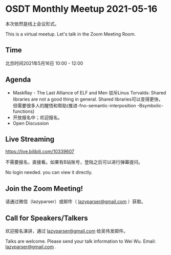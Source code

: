 # OSDT Monthly Meetup 2021-05-16

本次依然是线上会议形式。

This is a virtual meetup. Let's talk in the Zoom Meeting Room.

## Time

北京时间2021年5月16日 10:00 - 12:00

## Agenda

- MaskRay - The Last Alliance of ELF and Men
  驳斥Linus Torvalds: Shared libraries are not a good thing in general.
  Shared libraries可以变得更快，但需要很多人的醒悟和帮助(推进-fno-semantic-interposition -Bsymbolic-functions)
- 开放报名中；欢迎报名。
- Open Discussion

## Live Streaming

https://live.bilibili.com/10339607

不需要报名，直接看。如果有B站账号，登陆之后可以进行弹幕提问。

No login needed. you can view it directly.

## Join the Zoom Meeting!

请通过微信（lazyparser）或邮件（ lazyparser@gmail.com ）获取。

## Call for Speakers/Talkers

欢迎报名演讲，通过 lazyparser@gmail.com 给吴伟发邮件。

Talks are welcome. Please send your talk information to Wei Wu. Email: lazyparser@gmail.com .
